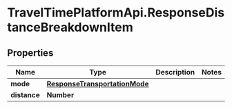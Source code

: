 # TravelTimePlatformApi.ResponseDistanceBreakdownItem

## Properties

Name | Type | Description | Notes
------------ | ------------- | ------------- | -------------
**mode** | [**ResponseTransportationMode**](ResponseTransportationMode.md) |  | 
**distance** | **Number** |  | 


